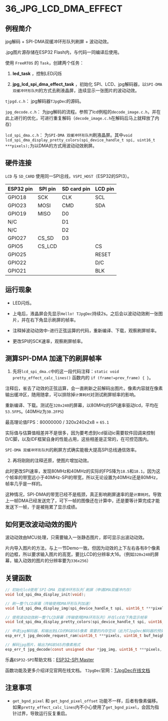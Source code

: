 # 36_JPG_LCD_DMA_EFFECT

## 例程简介

jpg解码 + SPI-DMA双缓冲环形队列刷屏 + 波动动效。

.jpg图片源存储在ESP32 Flash内，与代码一同编译后使用。

使用 `FreeRTOS` 的 `Task`，创建两个任务：

1. **led_task** ，控制LED闪烁

2. **jpg_lcd_spi_dma_effect_task** ，初始化 SPI、LCD、jpg解码器，以`SPI-DMA 双缓冲环形队列`的方式去刷液晶屏，连续显示一张图片的波动动效。


`tjpgd.c.h`： jpg解码器`TJpgDec`的源码。

`jpg_decode.c.h`： 为jpg解码的流程。参照了lcd例程的`decode_image.c.h`，并在此上进行的优化，可进行重复解码（`decode_image.c.h`在解码后马上就释放了内存）

`lcd_spi_dma.c.h`： 为`SPI-DMA 双缓冲环形队列`刷液晶屏。其中`void lcd_spi_dma_display_pretty_colors(spi_device_handle_t spi, uint16_t ***pixels);`为以DMA的方式用波动动效刷屏。


## 硬件连接

`LCD` 与 `SD_CARD` 使用同一SPI总线，`VSPI_HOST`（ESP32的SPI3）。

ESP32 pin     | SPI pin | SD card pin | LCD pin |
--------------|---------|-------------|---------|
GPIO18        | SCK     | CLK         | SCL     |
GPIO23        | MOSI    | CMD         | SDA     |
GPIO19        | MISO    | D0          |         |
N/C           |         | D1          |         |
N/C           |         | D2          |         |
GPIO27        | CS_SD   | D3          |         |
GPIO5         | CS_LCD  |             | CS      |
GPIO25        |         |             | RESET   |
GPIO22        |         |             | D/C     |
GPIO21        |         |             | BLK     |


## 运行现象

* LED闪烁。

* 上电后，液晶屏会先显示`Hello! TJpgDec`持续2s。之后会以波动动效刷一张图片，并在右下角显示刷屏的帧率。

* 注释掉波动动效中-进行正弦运算的代码，重新编译、下载，观察刷屏帧率。

* 更改SPI的SCK速率，观察刷屏帧率。


## 测算SPI-DMA 加速下的刷屏帧率

1. 先将`lcd_spi_dma.c`中的这一段代码注释：`static void pretty_effect_calc_lines()` 函数内的 `if (frame!=prev_frame) { }`。

注释后，省去了动效的正弦运算，会一直刷新之前解码出图片。像素内容就在像素输出缓冲区，随用随拿，可以排除掉`计算耗时`对测试刷屏帧率的影响。

重新编译、下载。测试在`320x240`的屏幕，以80MHz的SPI速率驱动lcd，平均在`53.5FPS`。(40MHz为`30.2FPS`)

最高理论值FPS：80000000 / 320x240x2x8 = `65.1`

实际值与估算值相差并不是很多，因为要考虑到lcd驱动ic需要软件回调来控制D/C脚，以及IDF框架自身的性能占用，这些相差是正常的，在可控范围内。

`SPI-DMA 双缓冲环形队列`的刷屏方式确实能极大提高SPI总线通信效率。

2. 再将刚刚的注释还原，使图片增加动效。

此时更改SPI速率，发现80MHz和40MHz的实际的FPS降为`18.5`和`18.1`，因为这个帧率的带宽远小于40MHz-SPI的带宽，所以无论设置为40MHz还是80MHz，帧率几乎是一样的。

这种情况，SPI-DMA的带宽已经不是瓶颈，真正影响刷屏速率的是`计算耗时`。导致上一帧DMA已经发送完了，可下一帧的图像还在计算中，还是要等计算完成才能发送下一帧，于是被拖累了显示成绩。


## 如何更改波动动效的图片

波动动效由MCU处理，只需要输入一张静态图片，即可显示出波动动效。

片内导入图片的方法，与上一节Demo一致。但因为动效的上下左右各有8个像素的边框，所以要求输入图片的高宽，要比LCD的分辨率大16。（例如`320x240`的屏幕，输入动效的图片的分辨率要为`336x256`）


## 关键函数

```c
// 初始化lcd使用`SPI-DMA 双缓冲环形队列`刷屏（申请DMA双缓冲内存）
void lcd_spi_dma_display_init(void);

// 刷一整个LCD屏幕（传输使用DMA环形队列加速）
void lcd_spi_dma_display_img(spi_device_handle_t spi, uint16_t ***pixels);

// 使用波动动效刷一整个LCD屏幕（传输使用DMA环形队列）并在lcd右下角显示帧率
void lcd_spi_dma_display_pretty_colors(spi_device_handle_t spi, uint16_t ***pixels);

// 申请jpg解码器、和输出到LCD的RGB565像素 需要的内存空间（此为TJpgDec解码器的预处理，仅需调用一次。重复调用可能会因为申请的空间超出ESP32可用范围，导致错误。）
esp_err_t jpg_decode_request_ram(uint16_t ***pixels, uint16_t buf_height, uint16_t buf_width);

// 解码jpg图片，输出为RGB565的像素格式
esp_err_t jpg_decode(const unsigned char *jpg_img, uint16_t ***pixels, uint8_t scale);
```

乐鑫`ESP32-SPI`帮助文档：[ESP32-SPI Master](https://docs.espressif.com/projects/esp-idf/zh_CN/stable/esp32/api-reference/peripherals/spi_master.html#)

函数功能及更多介绍详见官网在线文档。
`TJpgDec`官网：[TJpgDec在线文档](http://www.elm-chan.org/fsw/tjpgd/00index.html)


## 注意事项

* `get_bgnd_pixel` 和 `get_bgnd_pixel_offset` 功能不一样，后者有像素偏移。如果`pretty_effect_calc_lines`内不小心使用了`get_bgnd_pixel`，会因为指针过界，导致运行反复重启。

